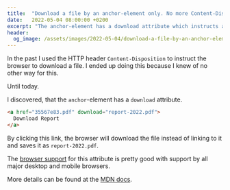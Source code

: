 ```yaml
---
title:  "Download a file by an anchor-element only. No more Content-Disposition!"
date:   2022-05-04 08:00:00 +0200
excerpt: "The anchor-element has a download attribute which instructs a browser to download a file instead of linking to it."
header:
  og_image: /assets/images/2022-05-04/download-a-file-by-an-anchor-element-only.png
---
```


In the past I used the HTTP header `Content-Disposition` to instruct the browser to download a file. I ended up doing this because I knew of no other way for this.

Until today.

I discovered, that the `anchor`-element has a `download` attribute.

```html
<a href="35567e83.pdf" download="report-2022.pdf">
  Download Report
</a>
```

By clicking this link, the browser will download the file instead of linking to it and saves it as `report-2022.pdf`.

The [browser support](https://caniuse.com/download) for this attribute is pretty good with support by all major desktop and mobile browsers.

More details can be found at the [MDN docs](https://developer.mozilla.org/en-US/docs/Web/HTML/Element/a#attr-download).
